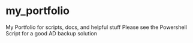 # my_portfolio
My Portfolio for scripts, docs, and helpful stuff
Please see the Powershell Script for a good AD backup solution
